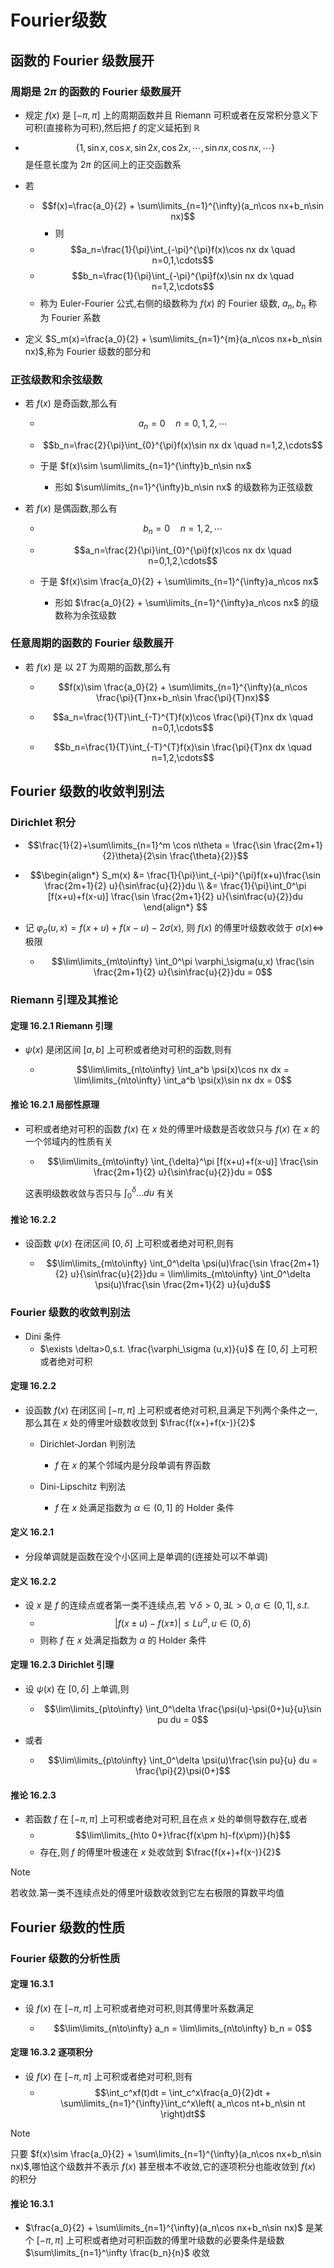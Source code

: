# Fourier级数

## 函数的 $\text{Fourier}$ 级数展开

### 周期是 $2\pi$ 的函数的 $\text{Fourier}$ 级数展开
- 规定 $f(x)$ 是 $[-\pi,\pi]$ 上的周期函数并且 $\text{Riemann}$ 可积或者在反常积分意义下可积(直接称为可积),然后把 $f$ 的定义延拓到 $\mathbb{R}$

- $$\{1,\sin x,\cos x,\sin 2x,\cos 2x,\cdots,\sin nx,\cos nx,\cdots\}$$
    是任意长度为 $2\pi$ 的区间上的正交函数系 

- 若 
    - $$f(x)=\frac{a_0}{2} + \sum\limits_{n=1}^{\infty}(a_n\cos nx+b_n\sin nx)$$
        - 则
    - $$a_n=\frac{1}{\pi}\int_{-\pi}^{\pi}f(x)\cos nx dx \quad n=0,1,\cdots$$
    - $$b_n=\frac{1}{\pi}\int_{-\pi}^{\pi}f(x)\sin nx dx \quad n=1,2,\cdots$$
    - 称为 $\text{Euler-Fourier}$ 公式,右侧的级数称为 $f(x)$ 的 $\text{Fourier}$ 级数, $a_n,b_n$ 称为 $\text{Fourier}$ 系数

- 定义 $S_m(x)=\frac{a_0}{2} + \sum\limits_{n=1}^{m}(a_n\cos nx+b_n\sin nx)$,称为 $\text{Fourier}$ 级数的部分和


### 正弦级数和余弦级数
- 若 $f(x)$ 是奇函数,那么有

    - $$a_n=0 \quad n=0,1,2,\cdots$$

    - $$b_n=\frac{2}{\pi}\int_{0}^{\pi}f(x)\sin nx dx \quad n=1,2,\cdots$$

    - 于是 $f(x)\sim \sum\limits_{n=1}^{\infty}b_n\sin nx$

        - 形如 $\sum\limits_{n=1}^{\infty}b_n\sin nx$ 的级数称为正弦级数


- 若 $f(x)$ 是偶函数,那么有
    
    - $$b_n=0 \quad n=1,2,\cdots$$
    
    - $$a_n=\frac{2}{\pi}\int_{0}^{\pi}f(x)\cos nx dx \quad n=0,1,2,\cdots$$
    
    - 于是 $f(x)\sim \frac{a_0}{2} + \sum\limits_{n=1}^{\infty}a_n\cos nx$
    
        - 形如 $\frac{a_0}{2} + \sum\limits_{n=1}^{\infty}a_n\cos nx$ 的级数称为余弦级数


### 任意周期的函数的 $\text{Fourier}$ 级数展开
- 若 $f(x)$ 是 以 $2T$ 为周期的函数,那么有
    
    - $$f(x)\sim \frac{a_0}{2} + \sum\limits_{n=1}^{\infty}(a_n\cos \frac{\pi}{T}nx+b_n\sin \frac{\pi}{T}nx)$$

    - $$a_n=\frac{1}{T}\int_{-T}^{T}f(x)\cos \frac{\pi}{T}nx dx \quad n=0,1,\cdots$$
    
    - $$b_n=\frac{1}{T}\int_{-T}^{T}f(x)\sin \frac{\pi}{T}nx dx \quad n=1,2,\cdots$$


## $\text{Fourier}$ 级数的收敛判别法

### $\text{Dirichlet}$ 积分

- $$\frac{1}{2}+\sum\limits_{n=1}^m \cos n\theta = \frac{\sin \frac{2m+1}{2}\theta}{2\sin \frac{\theta}{2}}$$

- $$\begin{align*} S_m(x)  &= \frac{1}{\pi}\int_{-\pi}^{\pi}f(x+u)\frac{\sin \frac{2m+1}{2} u}{\sin\frac{u}{2}}du \\ &= \frac{1}{\pi}\int_0^\pi [f(x+u)+f(x-u)] \frac{\sin \frac{2m+1}{2} u}{\sin\frac{u}{2}}du \end{align*}  $$

- 记 $\varphi_\sigma(u,x)= f(x+u)+f(x-u) -2\sigma(x)$,  则 $f(x)$ 的傅里叶级数收敛于 $\sigma(x) \iff$ 极限

    - $$\lim\limits_{m\to\infty} \int_0^\pi \varphi_\sigma(u,x) \frac{\sin \frac{2m+1}{2} u}{\sin\frac{u}{2}}du = 0$$


### $\text{Riemann}$ 引理及其推论

#### 定理 16.2.1 $\text{Riemann}$ 引理
- $\psi(x)$ 是闭区间 $[a,b]$ 上可积或者绝对可积的函数,则有 
    
    - $$\lim\limits_{n\to\infty} \int_a^b \psi(x)\cos nx dx = \lim\limits_{n\to\infty} \int_a^b \psi(x)\sin nx dx = 0$$


#### 推论 16.2.1 局部性原理
- 可积或者绝对可积的函数 $f(x)$ 在 $x$ 处的傅里叶级数是否收敛只与 $f(x)$ 在 $x$ 的一个邻域内的性质有关


    - $$\lim\limits_{m\to\infty} \int_{\delta}^\pi [f(x+u)+f(x-u)] \frac{\sin \frac{2m+1}{2} u}{\sin\frac{u}{2}}du = 0$$

    这表明级数收敛与否只与 $\int_0^\delta ...du$ 有关


#### 推论 16.2.2 
- 设函数 $\psi(x)$ 在闭区间 $[0,\delta]$ 上可积或者绝对可积,则有

    - $$\lim\limits_{m\to\infty} \int_0^\delta \psi(u)\frac{\sin \frac{2m+1}{2} u}{\sin\frac{u}{2}}du = \lim\limits_{m\to\infty} \int_0^\delta \psi(u)\frac{\sin \frac{2m+1}{2} u}{u}du$$


### $\text{Fourier}$ 级数的收敛判别法

- $\text{Dini}$ 条件
    - $\exists \delta>0,s.t. \frac{\varphi_\sigma (u,x)}{u}$ 在 $[0,\delta]$ 上可积或者绝对可积


#### 定理 16.2.2 
- 设函数 $f(x)$ 在闭区间 $[-\pi,\pi]$ 上可积或者绝对可积,且满足下列两个条件之一,那么其在 $x$ 处的傅里叶级数收敛到 $\frac{f(x+)+f(x-)}{2}$

    - $\text{Dirichlet-Jordan}$ 判别法
        - $f$ 在 $x$ 的某个邻域内是分段单调有界函数

    - $\text{Dini-Lipschitz}$ 判别法
        - $f$ 在 $x$ 处满足指数为 $\alpha\in (0,1]$ 的 $\text{Holder}$ 条件

#### 定义 16.2.1
- 分段单调就是函数在没个小区间上是单调的(连接处可以不单调)

#### 定义 16.2.2
- 设 $x$ 是 $f$ 的连续点或者第一类不连续点,若 $\forall \delta >0,\exists L>0,\alpha\in (0,1],s.t.$
    - $$|f(x\pm u)-f(x\pm)|\leq Lu^\alpha,u\in(0,\delta)$$
    - 则称 $f$ 在 $x$ 处满足指数为 $\alpha$ 的 $\text{Holder}$ 条件


#### 定理 16.2.3 $\text{Dirichlet}$ 引理
- 设 $\psi(x)$ 在 $[0,\delta]$ 上单调,则
    
    - $$\lim\limits_{p\to\infty} \int_0^\delta \frac{\psi(u)-\psi(0+)u}{u}\sin pu du = 0$$

- 或者 
    
    - $$\lim\limits_{p\to\infty} \int_0^\delta \psi(u)\frac{\sin pu}{u} du = \frac{\pi}{2}\psi(0+)$$

#### 推论 16.2.3
- 若函数 $f$ 在 $[-\pi,\pi]$ 上可积或者绝对可积,且在点 $x$ 处的单侧导数存在,或者
    - $$\lim\limits_{h\to 0+}\frac{f(x\pm h)-f(x\pm)}{h}$$
    - 存在,则 $f$ 的傅里叶极速在 $x$ 处收敛到 $\frac{f(x+)+f(x-)}{2}$

> [!NOTE]
> 若收敛.第一类不连续点处的傅里叶级数收敛到它左右极限的算数平均值

## $\text{Fourier}$ 级数的性质

### $\text{Fourier}$ 级数的分析性质

#### 定理 16.3.1
- 设 $f(x)$ 在 $[-\pi,\pi]$ 上可积或者绝对可积,则其傅里叶系数满足

    - $$\lim\limits_{n\to\infty} a_n = \lim\limits_{n\to\infty} b_n = 0$$

#### 定理 16.3.2  逐项积分
- 设 $f(x)$ 在 $[-\pi,\pi]$ 上可积或者绝对可积,则有
    - $$\int_c^xf(t)dt = \int_c^x\frac{a_0}{2}dt + \sum\limits_{n=1}^{\infty}\int_c^x\left( a_n\cos nt+b_n\sin nt \right)dt$$

> [!NOTE]
> 只要 $f(x)\sim \frac{a_0}{2} + \sum\limits_{n=1}^{\infty}(a_n\cos nx+b_n\sin nx)$,哪怕这个级数并不表示 $f(x)$ 甚至根本不收敛,它的逐项积分也能收敛到 $f(x)$ 的积分

#### 推论 16.3.1
- $\frac{a_0}{2} + \sum\limits_{n=1}^{\infty}(a_n\cos nx+b_n\sin nx)$  是某个 $[-\pi,\pi]$ 上可积或者绝对可积函数的傅里叶级数的必要条件是级数 $\sum\limits_{n=1}^\infty \frac{b_n}{n}$ 收敛












